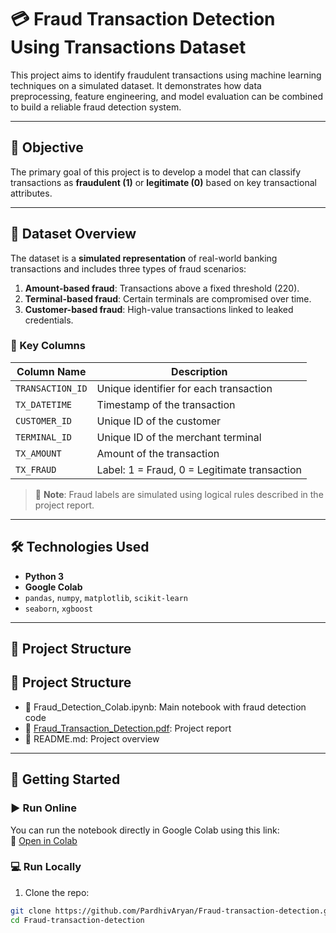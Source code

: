 # 💳 Fraud Transaction Detection Using Transactions Dataset

This project aims to identify fraudulent transactions using machine learning techniques on a simulated dataset. It demonstrates how data preprocessing, feature engineering, and model evaluation can be combined to build a reliable fraud detection system.

---

## 📌 Objective

The primary goal of this project is to develop a model that can classify transactions as **fraudulent (1)** or **legitimate (0)** based on key transactional attributes.

---

## 🧾 Dataset Overview

The dataset is a **simulated representation** of real-world banking transactions and includes three types of fraud scenarios:

1. **Amount-based fraud**: Transactions above a fixed threshold (220).
2. **Terminal-based fraud**: Certain terminals are compromised over time.
3. **Customer-based fraud**: High-value transactions linked to leaked credentials.

### 🔑 Key Columns

| Column Name     | Description                                       |
|-----------------|---------------------------------------------------|
| `TRANSACTION_ID`| Unique identifier for each transaction            |
| `TX_DATETIME`   | Timestamp of the transaction                      |
| `CUSTOMER_ID`   | Unique ID of the customer                         |
| `TERMINAL_ID`   | Unique ID of the merchant terminal                |
| `TX_AMOUNT`     | Amount of the transaction                         |
| `TX_FRAUD`      | Label: 1 = Fraud, 0 = Legitimate transaction      |

> 🔎 **Note**: Fraud labels are simulated using logical rules described in the project report.

---

## 🛠️ Technologies Used

- **Python 3**
- **Google Colab**
- `pandas`, `numpy`, `matplotlib`, `scikit-learn`
- `seaborn`, `xgboost`

---

## 📂 Project Structure

## 📂 Project Structure

- 📓 Fraud_Detection_Colab.ipynb: Main notebook with fraud detection code  
- 📄 [Fraud_Transaction_Detection.pdf](https://github.com/PardhivAryan/Fraud-transaction-detection/blob/main/Fraud_Transaction_Detection.pdf): Project report  
- 📘 README.md: Project overview


---

## 🚀 Getting Started

### ▶️ Run Online
You can run the notebook directly in Google Colab using this link:  
🔗 [Open in Colab](https://colab.research.google.com/drive/1SWdFF9pAzddAHH_ZcF66NHjhl5uoot2C)

### 💻 Run Locally
1. Clone the repo:
```bash
git clone https://github.com/PardhivAryan/Fraud-transaction-detection.git
cd Fraud-transaction-detection


